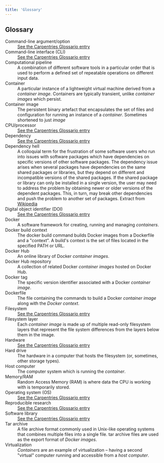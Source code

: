 ```yaml
---
title: 'Glossary'
---
```


## Glossary

<dl>
   <dt>Command-line argument/option</dt>
   <dd><a href="https://glosario.carpentries.org/en/#command_line_argument" alt="Link to Carpentries Glossario">See the Carpentries Glossario entry</a></dd>
   <dt>Command-line interface (CLI)</dt>
   <dd><a href="https://glosario.carpentries.org/en/#cli" alt="Link to Carpentries Glossario">See the Carpentries Glossario entry</a></dd>
   <dt>Computational pipeline</dt>
   <dd>A combination of different software tools in a particular order that is used to perform a defined set of repeatable operations on different input data.</dd>
   <dt>Container</dt>
   <dd>A particular instance of a lightweight virtual machine derived from a <em>container image</em>. Containers are typically transient, unlike <em>container images</em> which persist.</dd>
   <dt>Container image</dt>
   <dd>The persistent binary artefact that encapsulates the set of files and configuration for running an instance of a <em>container</em>. Sometimes shortened to just <em>image</em></dd>
   <dt>CPU/processor</dt>
   <dd><a href="https://glosario.carpentries.org/en/#cpu" alt="Link to Carpentries Glossario">See the Carpentries Glossario entry</a></dd>
   <dt>Dependency</dt>
   <dd><a href="https://glosario.carpentries.org/en/#dependency" alt="Link to Carpentries Glossario">See the Carpentries Glossario entry</a></dd>
   <dt>Dependency hell</dt>
   <dd>A colloquial term for the frustration of some software users who run into issues with software packages which have dependencies on specific versions of other software packages. The dependency issue arises when several packages have dependencies on the same shared packages or libraries, but they depend on different and incompatible versions of the shared packages. If the shared package or library can only be installed in a single version, the user may need to address the problem by obtaining newer or older versions of the dependent packages. This, in turn, may break other dependencies and push the problem to another set of packages. Extract from <a href="https://en.wikipedia.org/wiki/Dependency_hell" alt="Wikipedia page on dependency hell">Wikipedia</a></dd>
   <dt>Digital object identifier (DOI)</dt>
   <dd><a href="https://glosario.carpentries.org/en/#doi" alt="Link to Carpentries Glossario">See the Carpentries Glossario entry</a></dd>
   <dt>Docker</dt>
   <dd>A software framework for creating, running and managing <em>containers</em>.</dd>
   <dt>Docker build context</dt>
   <dd>The docker build command builds Docker images from a Dockerfile and a "context". A build's context is the set of files located in the specified PATH or URL.</dd>
   <dt>Docker Hub</dt>
   <dd>An online library of Docker <em>container images</em>.</dd>
   <dt>Docker Hub repository</dt>
   <dd>A collection of related Docker <em>container images</em> hosted on Docker Hub.</dd>
   <dt>Docker tag</dt>
   <dd>The specific version identifier associated with a Docker <em>container image</em>.</dd>
   <dt>Dockerfile</dt>
   <dd>The file containing the commands to build a Docker <em>container image</em> along with the <em>Docker context</em>.</dd>
   <dt>Filesystem</dt>
   <dd><a href="https://glosario.carpentries.org/en/#filesystem" alt="Link to Carpentries Glossario">See the Carpentries Glossario entry</a></dd>
   <dt>Filesystem layer</dt>
   <dd>Each <em>container image</em> is made up of multiple read-only filesystem layers that represent the file system differences from the layers below them in the image.</dd>
   <dt>Hardware</dt>
   <dd><a href="https://glosario.carpentries.org/en/#hardware" alt="Link to Carpentries Glossario">See the Carpentries Glossario entry</a></dd>
   <dt>Hard drive</dt>
   <dd>The hardware in a computer that hosts the filesystem (or, sometimes, other storage types).</dd>
   <dt>Host computer</dt>
   <dd>The computer system which is running the <em>container</em>.</dd>
   <dt>Memory/RAM</dt>
   <dd>Random Access Memory (RAM) is where data the CPU is working with is temporarily stored.</dd>
   <dt>Operating system (OS)</dt>
   <dd><a href="https://glosario.carpentries.org/en/#operating_system" alt="Link to Carpentries Glossario">See the Carpentries Glossario entry</a></dd>
   <dt>Reproducible research</dt>
   <dd><a href="https://glosario.carpentries.org/en/#reproducible_research" alt="Link to Carpentries Glossario">See the Carpentries Glossario entry</a></dd>
   <dt>Software library</dt>
   <dd><a href="https://glosario.carpentries.org/en/#library" alt="Link to Carpentries Glossario">See the Carpentries Glossario entry</a></dd>
   <dt>Tar archive</dt>
   <dd>A file archive format commonly used in Unix-like operating systems that combines multiple files into a single file. tar archive files are used as the export format of <em>Docker images</em>.</dd>
   <dt>Virtualization</dt>
   <dd><em>Containers</em> are an example of virtualization – having a second "virtual" computer running and accessible from a <em>host computer</em>.</dd>
</dl>




